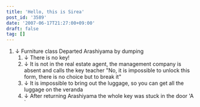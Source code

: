 ```yaml
---
title: 'Hello, this is Sirea'
post_id: '3589'
date: '2007-06-17T21:27:00+09:00'
draft: false
tag: []
---
```


1.  ↓ Furniture class Departed Arashiyama by dumping
    1.  ↓ There is no key!
    2.  ↓ It is not in the real estate agent, the management company is absent and calls the key teacher "No, it is impossible to unlock this form, there is no choice but to break it"
    3.  ↓ It is impossible to bring out the luggage, so you can get all the luggage on the veranda
    4.  ↓ After returning Arashiyama the whole key was stuck in the door 'A `